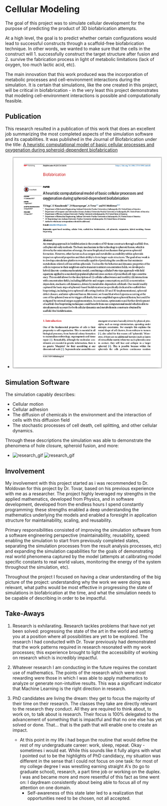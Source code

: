 # Cellular Modeling

The goal of this project was to simulate cellular development for the purpose of predicting the product of 3D biofabrication attempts.

At a high level, the goal is to predict whether certain configurations would lead to successful constructs through a scaffold-free biofabrication technique. In other words, we wanted to make sure that the cells in the construct will 1. successfully construct the target structure after fusion and 2. survive the fabrication process in light of metabolic limitations (lack of oxygen, too much lactic acid, etc).

The main innovation that this work produced was the incorporation of metabolic processes and cell-environment interactions during the simulation. It is certain that simulations, like the one created in this project, will be critical in biofabrication - in the very least this project demonstrates that modeling cell-environment interactions is possible and computationally feasible.

## Publication
This research resulted in a publication of this work that does an excellent job summarizing the most completed aspects of the simulation software and its capabilities. It was published in the Journal of Biofabrication under the title: [A heuristic computational model of basic cellular processes and oxygenation during spheroid-dependent biofabrication][Cellular_Modeling_Link]

- [![pdf_preview][CM_Preview]][Cellular Modeling Paper]

## Simulation Software

The simulation capably describes:

- Cellular motion
- Cellular adhesion
- The diffusion of chemicals in the environment and the interaction of cells with this diffusion field
- The stochastic processes of cell death, cell splitting, and other cellular dynamics.

Through these descriptions the simulation was able to demonstrate the phenomena of hole closure, spheroid fusion, and more:

- ![research_gif][hole_closure] ![research_gif][fusion]





## Involvement
My involvement with this project started as i was recommended to Dr. Moldovan for this project by Dr. Tovar, based on his previous experience with me as a researcher. The project highly leveraged my strengths in the applied mathematics, developed from Physics, and in software development, developed from the endless hours I spend constantly programming: these strengths enabled a deep understanding the mathematics underlying the models and enabled a foresight in application structure for maintainability, scaling, and reusability.

Primary responsibilities consisted of improving the simulation software from a software engineering perspective (maintainability, reusability, speed: enabling the simulation to start from previously completed states, separating the simulation processes from the result analysis processes, etc) and expanding the simulation capabilities for the goals of demonstrating real world phenomena captured by the model (attempts at calibrating model specific constants to real world values, monitoring the energy of the system throughout the simulation, etc).

Throughout the project I focused on having a clear understanding of the big picture of the project: understanding why the work we were doing was relevant, what paths would be most effective in progressing the state of simulations in biofabrication at the time, and what the simulation needs to be capable of describing in order to be impactful.

## Take-Aways
1. Research is exhilarating. Research tackles problems that have not yet been solved: progressing the state of the art in the world and setting you at a position where all possibilities are yet to be explored. The research I had conducted with Dr. Tovar previously had demonstrated that the work patterns required in research resonated with my work processes; this experience brought to light the accessibility of working on research which is incredibly impactful.  

2. Whatever research I am conducting in the future requires the constant use of mathematics. The points of the research which were most rewarding were those in which I was able to apply mathematics to analyze or generate non-intuitive results. This was a significant indicator that Machine Learning is the right direction in research.

3. PhD candidates are living the dream: they get to focus the majority of their time on their research. The classes they take are directly relevant to the research they conduct. All they are required to think about, to work on, to talk about is research. Their focus is 100% delegated to the advancement of something that is impactful and that no one else has yet solved or done. That... that is the path that will enable one to create an impact.
    - At this point in my life i had begun the routine that would define the rest of my undergraduate career: work, sleep, repeat. Okay - sometimes i would eat. While this sounds like it fully aligns with what I pointed out to be the highlights of PhD candidacy, my situation was different in the sense that I could not focus on one task: for most of my college degree I was wrestling earning straight A's (to go to graduate school), research, a part time job or working on the duplex. I was and became more and more resentful of this fact as time went on: I daydream consistently about being able to focus all of my attention on one domain.
        - Self-awareness of this state later led to a realization that opportunities need to be chosen, not all accepted.







[CM_Preview]:  /_material/research/Cellular_Modeling/Cellular_Modeling_Preview.png "A heuristic computational model of basic cellular processes and oxygenation during spheroid-dependent biofabrication"
[Cellular Modeling Paper]:  /_material/research/Cellular_Modeling/Cellular_Modeling.pdf
[Cellular_Modeling_Link]: http://iopscience.iop.org/article/10.1088/1758-5090/aa6ed4

[hole_closure]: /_material/research/Cellular_Modeling/hole_closure_100s.gif
[fusion]: /_material/research/Cellular_Modeling/fusion_test.gif
